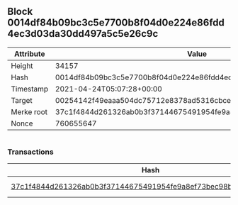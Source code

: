 ## Block 0014df84b09bc3c5e7700b8f04d0e224e86fdd4ec3d03da30dd497a5c5e26c9c

Attribute | Value
--- | ---
Height | 34157
Hash | 0014df84b09bc3c5e7700b8f04d0e224e86fdd4ec3d03da30dd497a5c5e26c9c
Timestamp | 2021-04-24T05:07:28+00:00
Target | 00254142f49eaaa504dc75712e8378ad5316cbcead634704b3734b6271167cc4
Merke root | 37c1f4844d261326ab0b3f37144675491954fe9a8ef73bec98bc790711790ac5
Nonce | 760655647

```

```

### Transactions

Hash | Amount
--- | ---
[37c1f4844d261326ab0b3f37144675491954fe9a8ef73bec98bc790711790ac5](37c1f4844d261326ab0b3f37144675491954fe9a8ef73bec98bc790711790ac5.md) | 10.00000000 SKEPTI 

